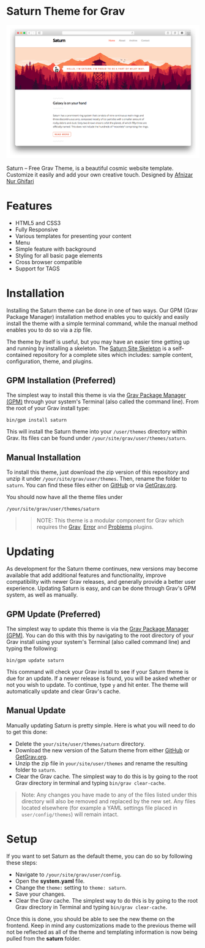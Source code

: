 # Saturn Theme for Grav

![Saturn](assets/readme_1.png)

Saturn – Free Grav Theme, is a beautiful cosmic website template. Customize it easily and add your own creative touch. Designed by [Afnizar Nur Ghifari](http://demo.afnizar.com/saturn/#)

# Features

* HTML5 and CSS3
* Fully Responsive
* Various templates for presenting your content
* Menu
* Simple feature with background
* Styling for all basic page elements
* Cross browser compatible
* Support for TAGS

# Installation

Installing the Saturn theme can be done in one of two ways. Our GPM (Grav Package Manager) installation method enables you to quickly and easily install the theme with a simple terminal command, while the manual method enables you to do so via a zip file.

The theme by itself is useful, but you may have an easier time getting up and running by installing a skeleton. The [Saturn Site Skeleton](https://github.com/getgrav/grav-skeleton-saturn-site) is a self-contained repository for a complete sites which includes: sample content, configuration, theme, and plugins.

## GPM Installation (Preferred)

The simplest way to install this theme is via the [Grav Package Manager (GPM)](http://learn.getgrav.org/advanced/grav-gpm) through your system's Terminal (also called the command line).  From the root of your Grav install type:

    bin/gpm install saturn

This will install the Saturn theme into your `/user/themes` directory within Grav. Its files can be found under `/your/site/grav/user/themes/saturn`.

## Manual Installation

To install this theme, just download the zip version of this repository and unzip it under `/your/site/grav/user/themes`. Then, rename the folder to `saturn`. You can find these files either on [GitHub](https://github.com/getgrav/grav-theme-saturn) or via [GetGrav.org](http://getgrav.org/downloads/themes).

You should now have all the theme files under

    /your/site/grav/user/themes/saturn

>> NOTE: This theme is a modular component for Grav which requires the [Grav](http://github.com/getgrav/grav), [Error](https://github.com/getgrav/grav-theme-error) and [Problems](https://github.com/getgrav/grav-plugin-problems) plugins.

# Updating

As development for the Saturn theme continues, new versions may become available that add additional features and functionality, improve compatibility with newer Grav releases, and generally provide a better user experience. Updating Saturn is easy, and can be done through Grav's GPM system, as well as manually.

## GPM Update (Preferred)

The simplest way to update this theme is via the [Grav Package Manager (GPM)](http://learn.getgrav.org/advanced/grav-gpm). You can do this with this by navigating to the root directory of your Grav install using your system's Terminal (also called command line) and typing the following:

    bin/gpm update saturn

This command will check your Grav install to see if your Saturn theme is due for an update. If a newer release is found, you will be asked whether or not you wish to update. To continue, type `y` and hit enter. The theme will automatically update and clear Grav's cache.

## Manual Update

Manually updating Saturn is pretty simple. Here is what you will need to do to get this done:

* Delete the `your/site/user/themes/saturn` directory.
* Download the new version of the Saturn theme from either [GitHub](https://github.com/getgrav/grav-theme-saturn) or [GetGrav.org](http://getgrav.org/downloads/themes).
* Unzip the zip file in `your/site/user/themes` and rename the resulting folder to `saturn`.
* Clear the Grav cache. The simplest way to do this is by going to the root Grav directory in terminal and typing `bin/grav clear-cache`.

> Note: Any changes you have made to any of the files listed under this directory will also be removed and replaced by the new set. Any files located elsewhere (for example a YAML settings file placed in `user/config/themes`) will remain intact.

# Setup

If you want to set Saturn as the default theme, you can do so by following these steps:

* Navigate to `/your/site/grav/user/config`.
* Open the **system.yaml** file.
* Change the `theme:` setting to `theme: saturn`.
* Save your changes.
* Clear the Grav cache. The simplest way to do this is by going to the root Grav directory in Terminal and typing `bin/grav clear-cache`.

Once this is done, you should be able to see the new theme on the frontend. Keep in mind any customizations made to the previous theme will not be reflected as all of the theme and templating information is now being pulled from the **saturn** folder.
